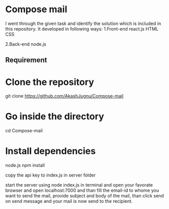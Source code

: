 # Compose mail

I went through the given task and identify the solution which is included in this repository.
It developed in following ways:
1.Front-end 
  react.js
  HTML
  CSS
  
 2.Back-end
   node.js  
  
## Requirement

# Clone the repository
git clone https://github.com/AkashJugnu/Compose-mail

# Go inside the directory
cd Compose-mail

# Install dependencies
  node.js
  npm install
  
  copy the api key to index.js in server folder
  
  start the server using node index.js in terminal 
  and open your favorate browser and open localhost:7000
  and than fill the email-id to whome you want to send the mail, provide subject and body of the mail, than click send on send   message and your mail is now send to the recipient.
